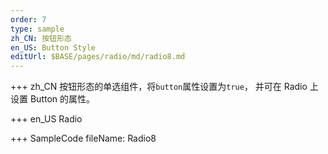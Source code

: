 ```yaml
---
order: 7
type: sample
zh_CN: 按钮形态
en_US: Button Style
editUrl: $BASE/pages/radio/md/radio8.md
---
```


+++ zh_CN
按钮形态的单选组件，将<Code>button</Code>属性设置为<Code>true</Code>， 并可在 Radio 上设置 Button 的属性。

+++ en_US
Radio

+++ SampleCode
fileName: Radio8
